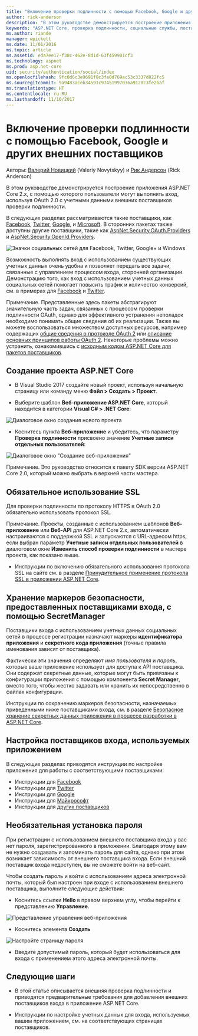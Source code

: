 ```yaml
---
title: "Включение проверки подлинности с помощью Facebook, Google и других внешних поставщиков"
author: rick-anderson
description: "В этом руководстве демонстрируется построение приложения ASP.NET Core 2.x с использованием OAuth 2.0 с внешними поставщиками проверки подлинности."
keywords: "ASP.NET Core, проверка подлинности, социальные службы, поставщики проверки подлинности, google, facebook, twitter, учетная запись майкрософт"
ms.author: riande
manager: wpickett
ms.date: 11/01/2016
ms.topic: article
ms.assetid: eda7ee17-f38c-462e-8d1d-63f459901cf3
ms.technology: aspnet
ms.prod: asp.net-core
uid: security/authentication/social/index
ms.openlocfilehash: 9fc0d6c3e9691f8c3fa0d769ac53c3337d822fc5
ms.sourcegitcommit: 9a9483aceb34591c97451997036a9120c3fe2baf
ms.translationtype: HT
ms.contentlocale: ru-RU
ms.lasthandoff: 11/10/2017
---
```

# <a name="enabling-authentication-using-facebook-google-and-other-external-providers"></a>Включение проверки подлинности с помощью Facebook, Google и других внешних поставщиков

<a name="security-authentication-social-logins"></a>

Авторы: [Валерий Новицкий](https://github.com/01binary) (Valeriy Novytskyy) и [Рик Андерсон](https://twitter.com/RickAndMSFT) (Rick Anderson)

В этом руководстве демонстрируется построение приложения ASP.NET Core 2.x, с помощью которого пользователи могут выполнять вход, используя OAuth 2.0 с учетными данными внешних поставщиков проверки подлинности.

В следующих разделах рассматриваются такие поставщики, как [Facebook](facebook-logins.md), [Twitter](twitter-logins.md), [Google](google-logins.md), и [Microsoft](microsoft-logins.md). В сторонних пакетах также доступны другие поставщики, такие как [AspNet.Security.OAuth.Providers](https://github.com/aspnet-contrib/AspNet.Security.OAuth.Providers) и [AspNet.Security.OpenId.Providers](https://github.com/aspnet-contrib/AspNet.Security.OpenId.Providers).

![Значки социальных сетей для Facebook, Twitter, Google+ и Windows](index/_static/social.png)

Возможность выполнять вход с использованием существующих учетных данных очень удобна и позволяет передать все задачи, связанные с управлением процессом входа, сторонней организации. Демонстрацию того, как вход с использованием учетных данных социальных сетей помогает повысить трафик и количество конверсий, см. в примерах для [Facebook](https://www.facebook.com/unsupportedbrowser) и [Twitter](https://dev.twitter.com/resources/case-studies).

Примечание. Представленные здесь пакеты абстрагируют значительную часть задач, связанных с процессом проверки подлинности OAuth, однако для эффективного устранения неполадок необходимо понимать общие сведения об их реализации. Также вы можете воспользоваться множеством доступных ресурсов, например содержащих [общие сведения о протоколе OAuth 2](https://www.digitalocean.com/community/tutorials/an-introduction-to-oauth-2) или [описание основных принципов работы OAuth 2](http://www.bubblecode.net/2016/01/22/understanding-oauth2/). Некоторые проблемы можно устранить, ознакомившись с [исходным кодом ASP.NET Core для пакетов поставщиков](https://github.com/aspnet/Security/tree/dev/src).

## <a name="create-a-new-aspnet-core-project"></a>Создание проекта ASP.NET Core

* В Visual Studio 2017 создайте новый проект, используя начальную страницу или команду меню **Файл > Создать > Проект**.

* Выберите шаблон **Веб-приложение ASP.NET Core**, который находится в категории **Visual C# > .NET Core**:

![Диалоговое окно создания нового проекта](index/_static/new-project.png)

* Коснитесь пункта **Веб-приложение** и убедитесь, что параметру **Проверка подлинности** присвоено значение **Учетные записи отдельных пользователей**:

![Диалоговое окно "Создание веб-приложения"](index/_static/select-project.png)

Примечание. Это руководство относится к пакету SDK версии ASP.NET Core 2.0, который можно выбрать в верхней части мастера.

## <a name="require-ssl"></a>Обязательное использование SSL

Для проверки подлинности по протоколу HTTPS в OAuth 2.0 обязательно использовать протокол SSL.

Примечание. Проекты, созданные с использованием шаблонов **Веб-приложение** или **Веб-API** для ASP.NET Core 2.x, автоматически настраиваются с поддержкой SSL и запускаются с URL-адресом https, если выбран параметр **Учетные записи отдельных пользователей** в диалоговом окне **Изменить способ проверки подлинности** в мастере проекта, как показано выше.

* Инструкции по включению обязательного использования протокола SSL на сайте см. в разделе [Принудительное применение протокола SSL в приложении ASP.NET Core](xref:security/enforcing-ssl).

## <a name="use-secretmanager-to-store-tokens-assigned-by-login-providers"></a>Хранение маркеров безопасности, предоставленных поставщиками входа, с помощью SecretManager

Поставщики входа с использованием учетных данных социальных сетей в процессе регистрации назначают маркеры **идентификатора приложения** и **секретного кода приложения** (точные правила именования зависят от поставщика).

Фактически эти значения определяют *имя пользователя* и *пароль*, которые ваше приложение использует для доступа к API поставщика. Они содержат секретные данные, которые могут быть привязаны к конфигурации приложения с помощью компонента **Secret Manager**, вместо того, чтобы жестко задавать или хранить их непосредственно в файлах конфигурации.

Инструкции по сохранению маркеров безопасности, назначаемых приведенными ниже поставщиками входа, см. в разделе [Безопасное хранение секретных данных приложения в процессе разработки в ASP.NET Core](xref:security/app-secrets).

## <a name="setup-login-providers-required-by-your-application"></a>Настройка поставщиков входа, используемых приложением

В следующих разделах приводятся инструкции по настройке приложения для работы с соответствующими поставщиками:

* Инструкции для [Facebook](facebook-logins.md)
* Инструкции для [Twitter](twitter-logins.md)
* Инструкции для [Google](google-logins.md)
* Инструкции для [Майкрософт](microsoft-logins.md)
* Инструкции для [других поставщиков](other-logins.md)

## <a name="optionally-set-password"></a>Необязательная установка пароля

При регистрации с использованием внешнего поставщика входа у вас нет пароля, зарегистрированного в приложении. Благодаря этому вам не нужно создавать и запоминать пароль для сайта, однако при этом возникает зависимость от внешнего поставщика входа. Если внешний поставщик входа недоступен, вы не сможете войти на веб-сайт.

Чтобы создать пароль и войти с использованием адреса электронной почты, который был настроен при входе с использованием внешнего поставщика, выполните следующие действия:

* Коснитесь ссылки **Hello <email alias>** в правом верхнем углу, чтобы перейти к представлению **Управление**.

![Представление управления веб-приложения](index/_static/pass1a.png)

* Коснитесь элемента **Создать**

![Настройте страницу пароля](index/_static/pass2a.png)

* Введите допустимый пароль, который будет использоваться для входа с применением этого адреса электронной почты.

## <a name="next-steps"></a>Следующие шаги

* В этой статье описывается внешняя проверка подлинности и приводятся предварительные требования для добавления внешних поставщиков входа в приложение ASP.NET Core.

* Инструкции по настройке учетных данных для входа, используемых вашим приложением, см. на соответствующих страницах поставщиков.
